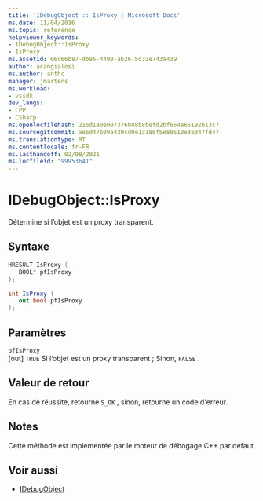 ```yaml
---
title: 'IDebugObject :: IsProxy | Microsoft Docs'
ms.date: 11/04/2016
ms.topic: reference
helpviewer_keywords:
- IDebugObject::IsProxy
- IsProxy
ms.assetid: 06c66b87-db95-4400-ab26-5d33e743a439
author: acangialosi
ms.author: anthc
manager: jmartens
ms.workload:
- vssdk
dev_langs:
- CPP
- CSharp
ms.openlocfilehash: 216d1e0e007376b88b8befd2bf654a65192b13c7
ms.sourcegitcommit: ae6d47b09a439cd0e13180f5e89510e3e347fd47
ms.translationtype: MT
ms.contentlocale: fr-FR
ms.lasthandoff: 02/08/2021
ms.locfileid: "99953641"
---
```

# <a name="idebugobjectisproxy"></a>IDebugObject::IsProxy
Détermine si l’objet est un proxy transparent.

## <a name="syntax"></a>Syntaxe

```cpp
HRESULT IsProxy (
   BOOL* pfIsProxy
);
```

```csharp
int IsProxy (
   out bool pfIsProxy
);
```

## <a name="parameters"></a>Paramètres
`pfIsProxy`\
[out] `TRUE` Si l’objet est un proxy transparent ; Sinon, `FALSE` .

## <a name="return-value"></a>Valeur de retour
 En cas de réussite, retourne `S_OK` , sinon, retourne un code d'erreur.

## <a name="remarks"></a>Notes
 Cette méthode est implémentée par le moteur de débogage C++ par défaut.

## <a name="see-also"></a>Voir aussi
- [IDebugObject](../../../extensibility/debugger/reference/idebugobject.md)
